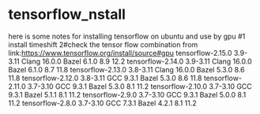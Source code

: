 # tensorflow_nstall
here is some notes for installing tensorflow on ubuntu and use by gpu 
#1 install timeshift
2#check the tensor flow combination from link:https://www.tensorflow.org/install/source#gpu
tensorflow-2.15.0	3.9-3.11	Clang 16.0.0	Bazel 6.1.0	8.9	12.2
tensorflow-2.14.0	3.9-3.11	Clang 16.0.0	Bazel 6.1.0	8.7	11.8
tensorflow-2.13.0	3.8-3.11	Clang 16.0.0	Bazel 5.3.0	8.6	11.8
tensorflow-2.12.0	3.8-3.11	GCC 9.3.1	Bazel 5.3.0	8.6	11.8
tensorflow-2.11.0	3.7-3.10	GCC 9.3.1	Bazel 5.3.0	8.1	11.2
tensorflow-2.10.0	3.7-3.10	GCC 9.3.1	Bazel 5.1.1	8.1	11.2
tensorflow-2.9.0	3.7-3.10	GCC 9.3.1	Bazel 5.0.0	8.1	11.2
tensorflow-2.8.0	3.7-3.10	GCC 7.3.1	Bazel 4.2.1	8.1	11.2

